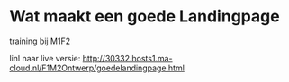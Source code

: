 # Wat maakt een goede Landingpage
training bij M1F2

linl naar live versie: 
http://30332.hosts1.ma-cloud.nl/F1M2Ontwerp/goedelandingpage.html